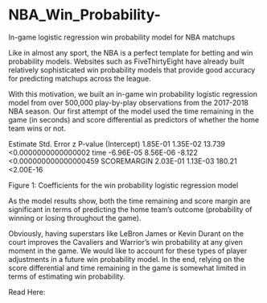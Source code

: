 # NBA_Win_Probability-
In-game logistic regression win probability model for NBA matchups 

Like in almost any sport, the NBA is a perfect template for betting and win probability models.   Websites such as FiveThirtyEight have already built relatively sophisticated win probability models that provide good accuracy for predicting matchups across the league.    

With this motivation, we built an in-game win probability logistic regression model from over 500,000 play-by-play observations from the 2017-2018 NBA season. Our first attempt of the model used the time remaining in the game (in seconds) and score differential as predictors of whether the home team wins or not. 

Estimate	Std.	Error	z	P-value
(Intercept)	1.85E-01	1.35E-02	13.739	<0.0000000000000002
time	-6.96E-05	8.56E-06	-8.122	<0.000000000000000459
SCOREMARGIN	2.03E-01	1.13E-03	180.21	<2.00E-16

Figure 1: Coefficients for the win probability logistic regression model 

As the model results show, both the time remaining and score margin are significant in terms of predicting the home team’s outcome (probability of winning or losing throughout the game). 

Obviously, having superstars like LeBron James or Kevin Durant on the court improves the Cavaliers and Warrior’s win probability at any given moment in the game. We would like to account for these types of player adjustments in a future win probability model. In the end, relying on the score differential and time remaining in the game is somewhat limited in terms of estimating win probability. 

Read Here: 
